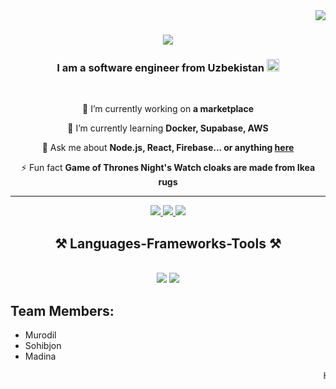 <img align='right' src="https://img.shields.io/badge/hp%20laptop-0096D6?style=for-the-badge&logo=hp&logoColor=white" />
<h1 align="center">
    <img src="https://readme-typing-svg.herokuapp.com/?font=Righteous&size=35&center=true&vCenter=true&width=500&height=70&duration=4000&lines=Hi+There!+👋;+I'm+Islomjon+Makhamadjanov!;" />
</h1>
<h3 align="center">I am a software engineer from Uzbekistan 
    <img src="https://github.com/islomiy1100/islomiy1100/assets/158542690/87480584-3e58-4330-a2bd-4e4b65bc4dfd" width=20 height=20 />
</h3>
<br/>
<div align="center">
 
 🔭 I’m currently working on **a marketplace**
 
 🌱 I’m currently learning **Docker, Supabase, AWS**

💬 Ask me about **Node.js, React, Firebase... or anything [here](https://github.com/salesp07/salesp07/issues)**

⚡ Fun fact **Game of Thrones Night's Watch cloaks are made from Ikea rugs**

 </div>
<hr/>

<div align="center"> 
  <a href="mailto:pedro.sales.muniz@gmail.com">
    <img src="https://img.shields.io/badge/Gmail-333333?style=for-the-badge&logo=gmail&logoColor=red" />
  </a>
  <a href="https://linkedin.com/in/pedro-sales-muniz" target="_blank">
    <img src="https://img.shields.io/badge/LinkedIn-0077B5?style=for-the-badge&logo=linkedin&logoColor=white" target="_blank" />
  </a>
  <a href="https://salesp07.github.io" target="_blank">
     <img src="https://img.shields.io/badge/Portfolio-FF5722?style=for-the-badge&logo=todoist&logoColor=white" target="_blank" />
  </a>
</div>

<h2 align="center">⚒️ Languages-Frameworks-Tools ⚒️</h2>
<br/>
<div align="center">
    <img src="https://skillicons.dev/icons?i=react,bootstrap,mui,html,css,vscode,github,figma,tailwind,git,r" />
    <img src="https://skillicons.dev/icons?i=nodejs,python,javascript,typescript,express,firebase,mongodb,c,java,nextjs,mysql,flask" /><br>
</div>
<h2>Team Members:</h2>
<ul>
    <li>Murodil</li>
    <li>Sohibjon</li>
    <li>Madina</li>
</ul>
    
<marquee behavior="" direction="" class='marquee'>Hybrid Team bilan yangi start up loyihasini boshladik</marquee>
    
